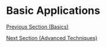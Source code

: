 # Basic Applications


[Previous Section (Basics)](prompting-basics.md)

[Next Section (Advanced Techniques)](prompting-advanced-techniques.md)
